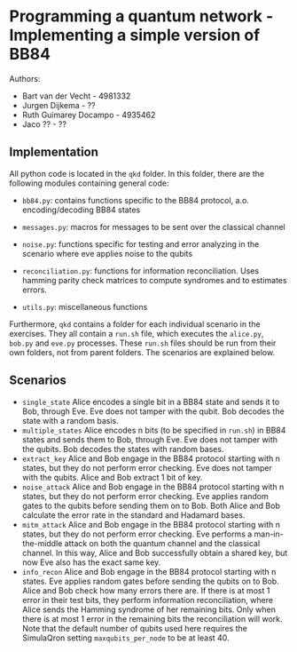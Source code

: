 # Programming a quantum network - Implementing a simple version of BB84  
  
Authors: 
- Bart van der Vecht - 4981332  
- Jurgen Dijkema - ??  
- Ruth Guimarey Docampo - 4935462  
- Jaco ?? - ??  
  
  
## Implementation  
  
All python code is located in the `qkd` folder. In this folder, there are the following modules containing general code:   
  
- `bb84.py`: contains functions specific to the BB84 protocol, a.o. encoding/decoding BB84 states  
  
- `messages.py`: macros for messages to be sent over the classical channel  
  
- `noise.py`: functions specific for testing and error analyzing in the scenario where eve applies noise to the qubits  
  
- `reconciliation.py`: functions for information reconciliation. Uses hamming parity check matrices to compute syndromes and to estimates errors.  
  
- `utils.py`: miscellaneous functions

Furthermore, `qkd` contains a folder for each individual scenario in the exercises. They all contain a `run.sh` file, which executes the `alice.py`, `bob.py` and `eve.py` processes. These `run.sh` files should be run from their own folders, not from parent folders.
The scenarios are explained below.

## Scenarios
- `single_state` Alice encodes a single bit in a BB84 state and sends it to Bob, through Eve. Eve does not tamper with the qubit. Bob decodes the state with a random basis.
- `multiple_states` Alice encodes n bits (to be specified in `run.sh`) in BB84 states and sends them to Bob, through Eve. Eve does not tamper with the qubits. Bob decodes the states with random bases.
- `extract_key` Alice and Bob engage in the BB84 protocol starting with n states, but they do not perform error checking. Eve does not tamper with the qubits. Alice and Bob extract 1 bit of key.
- `noise_attack` Alice and Bob engage in the BB84 protocol starting with n states, but they do not perform error checking. Eve applies random gates to the qubits before sending them on to Bob. Both Alice and Bob calculate the error rate in the standard and Hadamard bases.
- `mitm_attack` Alice and Bob engage in the BB84 protocol starting with n states, but they do not perform error checking. Eve performs a man-in-the-middle attack on both the quantum channel and the classical channel. In this way, Alice and Bob successfully obtain a shared key, but now Eve also has the exact same key.
- `info_recon` Alice and Bob engage in the BB84 protocol starting with n states. Eve applies random gates before sending the qubits on to Bob. Alice and Bob check how many errors there are. If there is at most 1 error in their test bits, they perform information reconciliation, where Alice sends the Hamming syndrome of her remaining bits. Only when there is at most 1 error in the remaining bits the reconciliation will work. Note that the default number of qubits used here requires the SimulaQron setting `maxqubits_per_node` to be at least 40.
